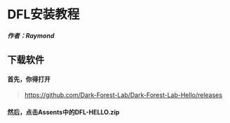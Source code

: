 # DFL安装教程
##### 作者：Raymond
## 下载软件
#### 首先，你得打开
>https://github.com/Dark-Forest-Lab/Dark-Forest-Lab-Hello/releases

#### 然后，点击Assents中的DFL-HELLO.zip
